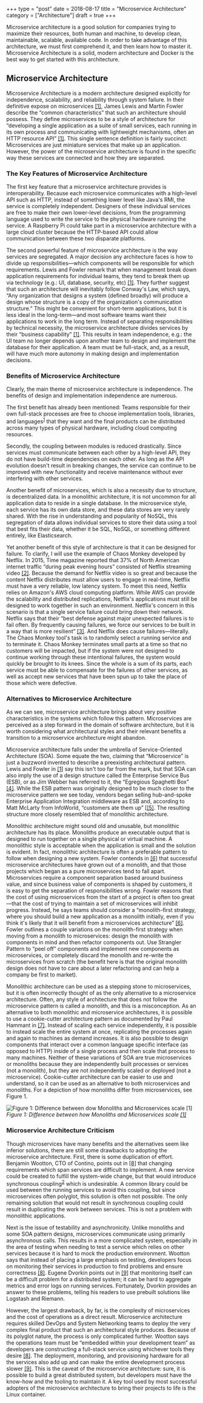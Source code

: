 +++
type = "post"
date = 2018-08-17
title = "Microservice Architecture"
category = ["Architecture"]
draft = true
+++

Microservice architecture is a good solution for companies trying to maximize their resources, both human and machine, to develop clean, maintainable, scalable, available code. In order to take advantage of this architecture, we must first comprehend it, and then learn how to master it. Microservice Architecture is a solid, modern architecture and Docker is the best way to get started with this architecture.

## Microservice Architecture

Microservice Architecture is a modern architecture designed explicitly for independence, scalability, and reliability through system failure. In their definitive expose on microservices [[1]](#1), James Lewis and Martin Fowler describe the “common characteristics” that such an architecture should possess. They define microservices to be a style of architecture for “developing a single application as a suite of small services, each running in its own process and communicating with lightweight mechanisms, often an HTTP resource API” [[1]](#1). This single sentence definition is fairly succinct: Microservices are just miniature services that make up an application. However, the power of the microservice architecture is found in the specific way these services are connected and how they are separated.

### The Key Features of Microservice Architecture

The first key feature that a microservice architecture provides is interoperability. Because each microservice communicates with a high-level API such as HTTP, instead of something lower level like Java's RMI, the service is completely independent. Designers of these individual services are free to make their own lower-level decisions, from the programming language used to write the service to the physical hardware running the service. A Raspberry Pi could take part in a microservice architecture with a large cloud cluster because the HTTP-based API could allow communication between these two disparate platforms.

The second powerful feature of microservice architecture is the way services are segregated. A major decision any architecture faces is how to divide up responsibilities—which components will be responsible for which requirements. Lewis and Fowler remark that when management break down application requirements for individual teams, they tend to break them up via technology (e.g.: UI, database, security, etc) [[1]](#1). They further suggest that such an architecture will inevitably follow Conway's Law, which says, “Any organization that designs a system (defined broadly) will produce a design whose structure is a copy of the organization's communication structure.” This might be convenient for short-term applications, but it is less ideal in the long-term—and most software teams want their applications to work in the long term. Instead of separating responsibilities by technical necessity, the microservice architecture divides services by their “business capability” [[1]](#1). This results in team independence, e.g.: the UI team no longer depends upon another team to design and implement the database for their application. A team must be full-stack, and, as a result, will have much more autonomy in making design and implementation decisions.

### Benefits of Microservice Architecture

Clearly, the main theme of microservice architecture is independence. The benefits of design and implementation independence are numerous.

The first benefit has already been mentioned: Teams responsible for their own full-stack processes are free to choose implementation tools, libraries, and languages<sup>[1](#footnote-1)</sup> that they want and the final products can be distributed across many types of physical hardware, including cloud computing resources.

Secondly, the coupling between modules is reduced drastically. Since services must communicate between each other by a high-level API, they do not have build-time dependencies on each other. As long as the API evolution doesn't result in breaking changes, the service can continue to be improved with new functionality and receive maintenance without ever interfering with other services.

Another benefit of microservices, which is also a necessity due to structure, is decentralized data. In a monolithic architecture, it is not uncommon for all application data to reside in a single database. In the microservice style, each service has its own data store, and these data stores are very rarely shared. With the rise in understanding and popularity of NoSQL, this segregation of data allows individual services to store their data using a tool that best fits their data, whether it be SQL, NoSQL, or something different entirely, like Elasticsearch.

Yet another benefit of this style of architecture is that it can be designed for failure. To clarify, I will use the example of Chaos Monkey developed by Netflix. In 2015, Time magazine reported that 37% of North American internet traffic “during peak evening hours” consisted of Netflix streaming video [[2]](#2). Because the demand for Netflix video is so great and because the content Netflix distributes must allow users to engage in real-time, Netflix must have a very reliable, low latency system. To meet this need, Netflix relies on Amazon's AWS  cloud computing platform. While AWS can provide the scalability and distributed replications, Netflix's applications must still be designed to work together in such an environment. Netflix's concern in this scenario is that a single service failure could bring down their network. Netflix says that their “best defense against major unexpected failures is to fail often. By frequently causing failures, we force our services to be built in a way that is more resilient” [[3]](#3). And Netflix does cause failures—literally. The Chaos Monkey tool's task is to randomly select a running service and to terminate it. Chaos Monkey terminates small parts at a time so that no customers will be impacted, but if the system were not designed to continue working through these intentional failures, the system would quickly be brought to its knees. Since the whole is a sum of its parts, each service must be able to compensate for the failures of other services, as well as accept new services that have been spun up to take the place of those which were defective.

### Alternatives to Microservice Architecture

As we can see, microservice architecture brings about very positive characteristics in the systems which follow this pattern. Microservices are perceived as a step forward in the domain of software architecture, but it is worth considering what architectural styles and their relevant benefits a transition to a microservice architecture might abandon.

Microservice architecture falls under the umbrella of Service-Oriented Architecture (SOA). Some equate the two, claiming that “Microservice” is just a buzzword invented to describe a preexisting architectural pattern. Lewis and Fowler in [[1]](#1) say this isn't too far from the mark, but that SOA can also imply the use of a design structure called the Enterprise Service Bus (ESB), or as Jim Webber has referred to it, the “Egregious Spaghetti Box” [[4]](#4). While the ESB pattern was originally designed to be much closer to the microservice pattern we see today, vendors began selling hub-and-spoke Enterprise Application Integration middleware as ESB and, according to Matt McLarty from InfoWorld, “customers ate them up” [[[5]](#5). The resulting structure more closely resembled that of monolithic architecture.

Monolithic architecture might sound old and unusable, but monolithic architecture has its place. Monoliths produce an executable output that is designed to run together on a single physical or virtual machine. A monolithic style is acceptable when the application is small and the solution is evident. In fact, monolithic architecture is often a preferable pattern to follow when designing a new system. Fowler contends in [[6]](#6) that successful microservice architectures have grown out of a monolith, and that those projects which began as a pure microservices tend to fall apart. Microservices require a component separation based around business value, and since business value of components is shaped by customers, it is easy to get the separation of responsibilities wrong. Fowler reasons that the cost of using microservices from the start of a project is often too great—that the cost of trying to maintain a set of microservices will inhibit progress. Instead, he says teams should consider a “monolith-first strategy, where you should build a new application as a monolith initially, even if you think it's likely that it will benefit from a microservices architecture” [[6]](#6). Fowler outlines a couple variations on the monolith-first strategy when moving from a monolith to microservices: design the monolith with components in mind and then refactor components out. Use Strangler Pattern to “peel off” components and implement new components as microservices, or completely discard the monolith and re-write the microservices from scratch (the benefit here is that the original monolith design does not have to care about a later refactoring and can help a company be first to market).

Monolithic architecture can be used as a stepping stone to microservices, but it is often incorrectly thought of as the only alternative to a microservice architecture. Often, any style of architecture that does not follow the microservice pattern is called a monolith, and this is a misconception. As an alternative to both monolithic and microservice architectures, it is possible to use a cookie-cutter architecture pattern as documented by Paul Hammant in [[7]](#7). Instead of scaling each service independently, it is possible to instead scale the entire system at once, replicating the processes again and again to machines as demand increases. It is also possible to design components that interact over a common language specific interface (as opposed to HTTP) inside of a single process and then scale that process to many machines. Neither of these variations of SOA are true microservices or monoliths because they are independently built processes or services (not a monolith), but they are not independently scaled or deployed (not a microservice). Cookie-cutter architecture can be easier to use and understand, so it can be used as an alternative to both microservices and monoliths. For a depiction of how monoliths differ from microservices, see Figure 1.

![Figure 1: Difference between dow Monoliths and Microservices scale [1]](https://martinfowler.com/articles/microservices/images/sketch.png)
_Figure 1: Difference between how Monoliths and Microservices scale [[1]](#1)_

### Microservice Architecture Criticism

Though microservices have many benefits and the alternatives seem like inferior solutions, there are still some drawbacks to adopting the microservice architecture.
First, there is some duplication of effort. Benjamin Wootton, CTO of Contino, points out in [[8]](#8) that changing requirements which span services are difficult to implement. A new service could be created to fulfill the system-wide change, but that would introduce synchronous coupling<sup>[2](#footnote-2)</sup> which is undesirable. A common library could be used between the running services to avoid this coupling, but since microservices often polyglot, this solution is often not possible. The only remaining solution that would not result in synchronous coupling could result in duplicating the work between services. This is not a problem with monolithic applications.

Next is the issue of testability and asynchronicity. Unlike monoliths and some SOA pattern designs, microservices communicate using primarily asynchronous calls. This results in a more complicated system, especially in the area of testing when needing to test a service which relies on other services because it is hard to mock the production environment. Wootton says that instead of placing a large emphasis on testing, developers focus on monitoring their services in production to find problems and ensure correctness [[8]](#8). Eugene Dvorkin points out in [[9]](#9) that monitoring itself can be a difficult problem for a distributed system; it can be hard to aggregate metrics and error logs on running services. Fortunately, Dvorkin provides an answer to these problems, telling his readers to use prebuilt solutions like Logstash and Riemann.

However, the largest drawback, by far, is the complexity of microservices and the cost of operations as a direct result. Microservice architecture requires skilled DevOps and System Networking teams to deploy the very complex final product that such an architectural style produces. Because of its polyglot nature, the process is only complicated further. Wootton says the operations team must be “embedded within your development team” as developers are constructing a full-stack service using whichever tools they desire [[8]](#8). The deployment, monitoring, and provisioning hardware for all the services also add up and can make the entire development process slower [[9]](#9). This is the caveat of the microservice architecture: sure, it is possible to build a great distributed system, but developers must have the know-how and the tooling to maintain it. A key tool used by most successful adopters of the microservice architecture to bring their projects to life is the Linux container.
